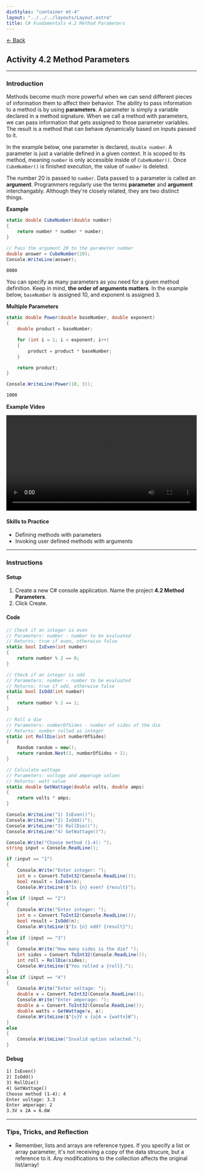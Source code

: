 ```yaml
---
divStyles: "container mt-4"
layout: "../../../layouts/Layout.astro"
title: C# Fundamentals 4.2 Method Parameters
---
```


[← Back](/c-sharp-fundamentals/)

## Activity 4.2 Method Parameters

---

### Introduction

Methods become much more powerful when we can send different pieces of information them to affect their behavior. The ability to pass information to a method is by using **parameters**. A parameter is simply a variable declared in a method signature. When we call a method with parameters, we can pass information that gets assigned to those parameter variables. The result is a method that can behave dynamically based on inputs passed to it.

In the example below, one parameter is declared, `double number`. A parameter is just a variable defined in a given context. It is scoped to its method, meaning `number` is only accessible inside of `CubeNumber()`. Once `CubeNumber()` is finished execution, the value of `number` is deleted.

The number 20 is passed to `number`. Data passed to a parameter is called an **argument**. Programmers regularly use the terms **parameter** and **argument** interchangably. Although they're closely related, they are two distinct things.

**Example**
```cs
static double CubeNumber(double number)
{
    return number * number * number;
}

// Pass the argument 20 to the parameter number
double answer = CubeNumber(20);
Console.WriteLine(answer);
```
```txt
8000
```

You can specify as many parameters as you need for a given method definition. Keep in mind, **the order of arguments matters**. In the example below, `baseNumber` is assigned 10, and exponent is assigned 3.

**Multiple Parameters**
```cs
static double Power(double baseNumber, double exponent)
{
    double product = baseNumber;

    for (int i = 1; i < exponent; i++)
    {
        product = product * baseNumber;
    }

    return product;
}

Console.WriteLine(Power(10, 3));
```
```txt
1000
```

**Example Video**

<video src="/courses/c-sharp-fundamentals/method-parameters-animation.mp4" controls style="width: 100%; max-width: 640px;"></video>

#### Skills to Practice

- Defining methods with parameters
- Invoking user defined methods with arguments

---

### Instructions

#### Setup

1. Create a new C# console application. Name the project **4.2 Method Parameters**.
2. Click Create.

#### Code

```cs
// Check if an integer is even
// Parameters: number - number to be evaluated
// Returns: true if even, otherwise false
static bool IsEven(int number)
{
    return number % 2 == 0;
}

// Check if an integer is odd
// Parameters: number - number to be evaluated
// Returns: true if odd, otherwise false
static bool IsOdd(int number)
{
    return number % 2 == 1;
}

// Roll a die
// Parameters: numberOfSides - number of sides of the die
// Returns: number rolled as integer
static int RollDie(int numberOfSides)
{
    Random random = new();
    return random.Next(1, numberOfSides + 1);
}

// Calculate wattage
// Parameters: voltage and amperage values
// Returns: watt value
static double GetWattage(double volts, double amps)
{
    return volts * amps;
}

Console.WriteLine("1) IsEven()");
Console.WriteLine("2) IsOdd()");
Console.WriteLine("3) RollDie()");
Console.WriteLine("4) GetWattage()");

Console.Write("Choose method (1-4): ");
string input = Console.ReadLine();

if (input == "1")
{
    Console.Write("Enter integer: ");
    int n = Convert.ToInt32(Console.ReadLine());
    bool result = IsEven(n);
    Console.WriteLine($"Is {n} even? {result}");
}
else if (input == "2")
{
    Console.Write("Enter integer: ");
    int n = Convert.ToInt32(Console.ReadLine());
    bool result = IsOdd(n);
    Console.WriteLine($"Is {n} odd? {result}");
}
else if (input == "3")
{
    Console.Write("How many sides is the die? ");
    int sides = Convert.ToInt32(Console.ReadLine());
    int roll = RollDie(sides);
    Console.WriteLine($"You rolled a {roll}.");
}
else if (input == "4")
{
    Console.Write("Enter voltage: ");
    double v = Convert.ToInt32(Console.ReadLine());
    Console.Write("Enter amperage: ");
    double a = Convert.ToInt32(Console.ReadLine());
    double watts = GetWattage(v, a);
    Console.WriteLine($"{v}V x {a}A = {watts}W");
}
else
{
    Console.WriteLine("Invalid option selected.");
}
```

#### Debug

```txt
1) IsEven()
2) IsOdd()
3) RollDie()
4) GetWattage()
Choose method (1-4): 4
Enter voltage: 3.3
Enter amperage: 2
3.3V x 2A = 6.6W
```

---

### Tips, Tricks, and Reflection

- Remember, lists and arrays are reference types. If you specify a list or array parameter, it's not receiving a copy of the data strucure, but a reference to it. Any modifications to the collection affects the original list/array!
